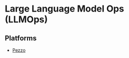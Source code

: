 # Large Language Model Ops (LLMOps)

## Platforms

- [Pezzo](https://github.com/pezzolabs/pezzo) <!-- https://app.pezzo.ai -->
